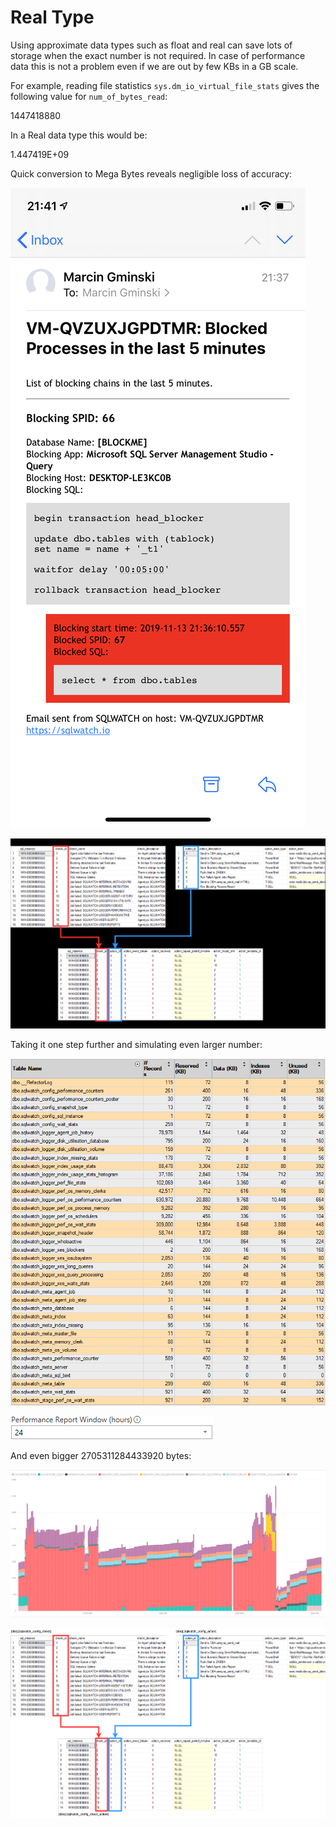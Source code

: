 # Real Type

Using approximate data types such as float and real can save lots of storage when the exact number is not required. In case of performance data this is not a problem even if we are out by few KBs in a GB scale.

For example, reading file statistics `sys.dm_io_virtual_file_stats` gives the following value for `num_of_bytes_read`:

1447418880

In a Real data type this would be:

1.447419E+09

Quick conversion to Mega Bytes reveals negligible loss of accuracy:

![](../../.gitbook/assets/image%20%2817%29.png)

![](../../.gitbook/assets/image%20%28102%29.png)

Taking it one step further and simulating even larger number:

![](../../.gitbook/assets/image%20%2885%29.png)

![](../../.gitbook/assets/image%20%285%29.png)

And even bigger 2705311284433920 bytes:

![](../../.gitbook/assets/image%20%289%29.png)

![](../../.gitbook/assets/image%20%2849%29.png)

